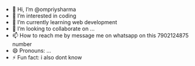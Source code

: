 - 👋 Hi, I’m @ompriysharma
- 👀 I’m interested in coding
- 🌱 I’m currently learning web development
- 💞️ I’m looking to collaborate on ...
- 📫 How to reach me by message me on whatsapp on this 7902124875 number
- 😄 Pronouns: ...
- ⚡ Fun fact: i also dont know

<!---
ompriysharma/ompriysharma is a ✨ special ✨ repository because its `README.md` (this file) appears on your GitHub profile.
You can click the Preview link to take a look at your changes.
--->
